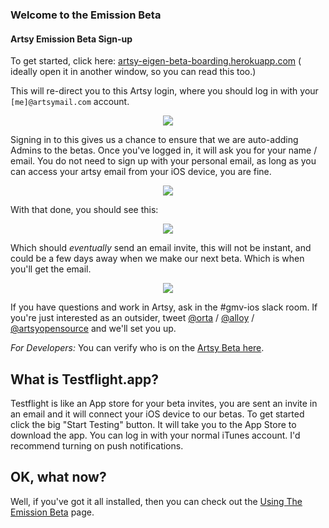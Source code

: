 ### Welcome to the Emission Beta

#### Artsy Emission Beta Sign-up

To get started, click here: [artsy-eigen-beta-boarding.herokuapp.com](http://artsy-eigen-beta-boarding.herokuapp.com) ( ideally open it in another window, so you can read this too.)

This will re-direct you to this Artsy login, where you should log in with your `[me]@artsymail.com` account.

<p align="center">
  <img src="https://github.com/artsy/eigen/raw/master/docs/screenshots/artsy-oauth.png" />
</p>

Signing in to this gives us a chance to ensure that we are auto-adding Admins to the betas. Once you've logged in, it will ask you for your name / email. You do not need to sign up with your personal email, as long as you can access your artsy email from your iOS device, you are fine.

<p align="center">
  <img src="https://github.com/artsy/eigen/raw/master/docs/screenshots/sign-up-testflight.png" />
</p>

With that done, you should see this:

<p align="center">
  <img src="https://github.com/artsy/eigen/raw/master/docs/screenshots/success.png" />
</p>

Which should _eventually_ send an email invite, this will not be instant, and could be a few days away when we make our next beta. Which is when you'll get the email.

<p align="center">
  <img src="screenshots/testflight-email.png" />
</p>

If you have questions and work in Artsy, ask in the #gmv-ios slack room. If you're just interested as an outsider, tweet [@orta](https://twitter.com/orta/) / [@alloy](https://twitter.com/orta/) / [@artsyopensource](https://twitter.com/orta/) and we'll set you up.

_For Developers:_ You can verify who is on the [Artsy Beta here](https://itunesconnect.apple.com/WebObjects/iTunesConnect.woa/ra/ng/app/703796080/testflight/information).

## What is Testflight.app?

Testflight is like an App store for your beta invites, you are sent an invite in an email and it will connect your iOS device to our betas. To get started click the big "Start Testing" button. It will take you to the App Store to download the app. You can log in with your normal iTunes account.  I'd recommend turning on push notifications.


## OK, what now?

Well, if you've got it all installed, then you can check out the [Using The Emission Beta](using_the_beta.md) page.
